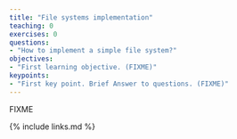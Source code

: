 ```yaml
---
title: "File systems implementation"
teaching: 0
exercises: 0
questions:
- "How to implement a simple file system?"
objectives:
- "First learning objective. (FIXME)"
keypoints:
- "First key point. Brief Answer to questions. (FIXME)"
---
```

FIXME

{% include links.md %}

